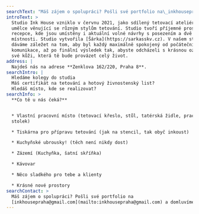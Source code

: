 ```yaml
---
searchText: "Máš zájem o spolupráci? Pošli své portfolio na\_inkhousepraha\\@gmail.com\_a domluvíme se na podrobnostech.\n"
introText: >
  Studio Ink House vzniklo v červnu 2021, jako sdílený tetovací ateliér pro
  umělce věnující se různým stylům tetování. Studio tvoří příjemné prostředí
  recepce, kde jsou umístěny i aktuální volné návrhy s posezením a dvě pracovní
  místnosti. Studio vytvořila [Šárka](https://sarkasskv.cz). V našem studiu si
  dáváme záležet na tom, aby byl každý maximálně spokojený od počáteční
  komunikace, až po finální výsledek tak, abyste odcházeli s krásnou ozdobou na
  své kůži, která tě bude provázet celý život.
address: |
  Najdeš nás na adrese **Zenklova 162/220, Praha 8**.
searchIntro: |
  Hledáme kolegy do studia
  Máš certifikát na tetování a hotový živnostenský list?
  Hledáš místo, kde se realizovat?
searchInfo: >
  **Co tě u nás čeká?**


  * Vlastní pracovní místo (tetovací křeslo, stůl, tatérská židle, pracovní
  stolek)

  * Tiskárna pro přípravu tetování (jak na stencil, tak obyč inkoust)

  * Kuchyňské ubrousky! (těch není nikdy dost)

  * Zázemí (Kuchyňka, šatní skříňka)

  * Kávovar

  * Něco sladkého pro tebe a klienty

  * Krásné nové prostory
searchContact: >
  Máš zájem o spolupráci? Pošli své portfolio na
  [inkhousepraha@gmail.com](mailto:inkhousepraha@gmail.com) a domluvíme se na podrobnostech.
---
```


